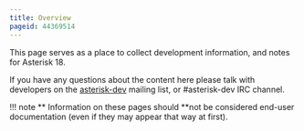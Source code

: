 ```yaml
---
title: Overview
pageid: 44369514
---
```


This page serves as a place to collect development information, and notes for Asterisk 18.

If you have any questions about the content here please talk with developers on the [asterisk-dev](http://lists.digium.com/mailman/listinfo/asterisk-dev) mailing list, or #asterisk-dev IRC channel.




!!! note **  Information on these pages should **not
    be considered end-user documentation (even if they may appear that way at first).

      
[//]: # (end-note)



